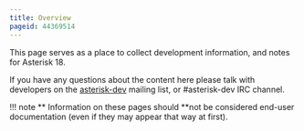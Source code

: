 ```yaml
---
title: Overview
pageid: 44369514
---
```


This page serves as a place to collect development information, and notes for Asterisk 18.

If you have any questions about the content here please talk with developers on the [asterisk-dev](http://lists.digium.com/mailman/listinfo/asterisk-dev) mailing list, or #asterisk-dev IRC channel.




!!! note **  Information on these pages should **not
    be considered end-user documentation (even if they may appear that way at first).

      
[//]: # (end-note)



